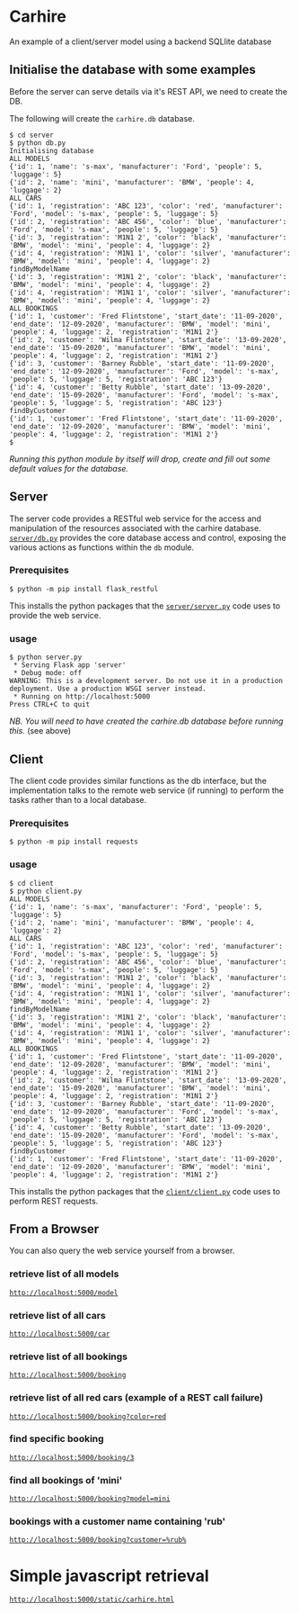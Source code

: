 # Carhire
An example of a client/server model using a backend SQLlite database

## Initialise the database with some examples
Before the server can serve details via it's REST API, we need to create the DB.

The following will create the `carhire.db` database.
```
$ cd server
$ python db.py
Initialising database
ALL MODELS
{'id': 1, 'name': 's-max', 'manufacturer': 'Ford', 'people': 5, 'luggage': 5}
{'id': 2, 'name': 'mini', 'manufacturer': 'BMW', 'people': 4, 'luggage': 2}
ALL CARS
{'id': 1, 'registration': 'ABC 123', 'color': 'red', 'manufacturer': 'Ford', 'model': 's-max', 'people': 5, 'luggage': 5}
{'id': 2, 'registration': 'ABC 456', 'color': 'blue', 'manufacturer': 'Ford', 'model': 's-max', 'people': 5, 'luggage': 5}
{'id': 3, 'registration': 'M1N1 2', 'color': 'black', 'manufacturer': 'BMW', 'model': 'mini', 'people': 4, 'luggage': 2}
{'id': 4, 'registration': 'M1N1 1', 'color': 'silver', 'manufacturer': 'BMW', 'model': 'mini', 'people': 4, 'luggage': 2}
findByModelName
{'id': 3, 'registration': 'M1N1 2', 'color': 'black', 'manufacturer': 'BMW', 'model': 'mini', 'people': 4, 'luggage': 2}
{'id': 4, 'registration': 'M1N1 1', 'color': 'silver', 'manufacturer': 'BMW', 'model': 'mini', 'people': 4, 'luggage': 2}
ALL BOOKINGS
{'id': 1, 'customer': 'Fred Flintstone', 'start_date': '11-09-2020', 'end_date': '12-09-2020', 'manufacturer': 'BMW', 'model': 'mini', 'people': 4, 'luggage': 2, 'registration': 'M1N1 2'}
{'id': 2, 'customer': 'Wilma Flintstone', 'start_date': '13-09-2020', 'end_date': '15-09-2020', 'manufacturer': 'BMW', 'model': 'mini', 'people': 4, 'luggage': 2, 'registration': 'M1N1 2'}
{'id': 3, 'customer': 'Barney Rubble', 'start_date': '11-09-2020', 'end_date': '12-09-2020', 'manufacturer': 'Ford', 'model': 's-max', 'people': 5, 'luggage': 5, 'registration': 'ABC 123'}
{'id': 4, 'customer': 'Betty Rubble', 'start_date': '13-09-2020', 'end_date': '15-09-2020', 'manufacturer': 'Ford', 'model': 's-max', 'people': 5, 'luggage': 5, 'registration': 'ABC 123'}
findByCustomer
{'id': 1, 'customer': 'Fred Flintstone', 'start_date': '11-09-2020', 'end_date': '12-09-2020', 'manufacturer': 'BMW', 'model': 'mini', 'people': 4, 'luggage': 2, 'registration': 'M1N1 2'}
$
```
_Running this python module by itself will drop, create and fill out some default values for the database._

## Server
The server code provides a RESTful web service for the access and manipulation of the resources associated with the carhire database.
[`server/db.py`](server/db.py) provides the core database access and control, exposing the various actions as functions within the `db` module.

### Prerequisites
`$ python -m pip install flask_restful`

This installs the python packages that the [`server/server.py`](server/server.py) code uses to provide the web service.
### usage
```
$ python server.py
 * Serving Flask app 'server'
 * Debug mode: off
WARNING: This is a development server. Do not use it in a production deployment. Use a production WSGI server instead.
 * Running on http://localhost:5000
Press CTRL+C to quit
```

_NB. You will need to have created the carhire.db database before running this._ (see above)

## Client
The client code provides similar functions as the db interface, but the implementation talks to the remote web service (if running) to perform the tasks rather than to a local database.

### Prerequisites
`$ python -m pip install requests`

### usage 
```
$ cd client
$ python client.py
ALL MODELS
{'id': 1, 'name': 's-max', 'manufacturer': 'Ford', 'people': 5, 'luggage': 5}
{'id': 2, 'name': 'mini', 'manufacturer': 'BMW', 'people': 4, 'luggage': 2}
ALL CARS
{'id': 1, 'registration': 'ABC 123', 'color': 'red', 'manufacturer': 'Ford', 'model': 's-max', 'people': 5, 'luggage': 5}
{'id': 2, 'registration': 'ABC 456', 'color': 'blue', 'manufacturer': 'Ford', 'model': 's-max', 'people': 5, 'luggage': 5}
{'id': 3, 'registration': 'M1N1 2', 'color': 'black', 'manufacturer': 'BMW', 'model': 'mini', 'people': 4, 'luggage': 2}
{'id': 4, 'registration': 'M1N1 1', 'color': 'silver', 'manufacturer': 'BMW', 'model': 'mini', 'people': 4, 'luggage': 2}
findByModelName
{'id': 3, 'registration': 'M1N1 2', 'color': 'black', 'manufacturer': 'BMW', 'model': 'mini', 'people': 4, 'luggage': 2}
{'id': 4, 'registration': 'M1N1 1', 'color': 'silver', 'manufacturer': 'BMW', 'model': 'mini', 'people': 4, 'luggage': 2}
ALL BOOKINGS
{'id': 1, 'customer': 'Fred Flintstone', 'start_date': '11-09-2020', 'end_date': '12-09-2020', 'manufacturer': 'BMW', 'model': 'mini', 'people': 4, 'luggage': 2, 'registration': 'M1N1 2'}
{'id': 2, 'customer': 'Wilma Flintstone', 'start_date': '13-09-2020', 'end_date': '15-09-2020', 'manufacturer': 'BMW', 'model': 'mini', 'people': 4, 'luggage': 2, 'registration': 'M1N1 2'}
{'id': 3, 'customer': 'Barney Rubble', 'start_date': '11-09-2020', 'end_date': '12-09-2020', 'manufacturer': 'Ford', 'model': 's-max', 'people': 5, 'luggage': 5, 'registration': 'ABC 123'}
{'id': 4, 'customer': 'Betty Rubble', 'start_date': '13-09-2020', 'end_date': '15-09-2020', 'manufacturer': 'Ford', 'model': 's-max', 'people': 5, 'luggage': 5, 'registration': 'ABC 123'}
findByCustomer
{'id': 1, 'customer': 'Fred Flintstone', 'start_date': '11-09-2020', 'end_date': '12-09-2020', 'manufacturer': 'BMW', 'model': 'mini', 'people': 4, 'luggage': 2, 'registration': 'M1N1 2'}
```
This installs the python packages that the [`client/client.py`](client/client.py) code uses to perform REST requests.

## From a Browser
You can also query the web service yourself from a browser.

### retrieve list of all models
[`http://localhost:5000/model`](http://localhost:5000/model)

### retrieve list of all cars
[`http://localhost:5000/car`](http://localhost:5000/car)

### retrieve list of all bookings
[`http://localhost:5000/booking`](http://localhost:5000/booking)

### retrieve list of all red cars (example of a REST call failure)
[`http://localhost:5000/booking?color=red`](http://localhost:5000/booking?color=red)

### find specific booking
[`http://localhost:5000/booking/3`](http://localhost:5000/booking/3)

### find all bookings of 'mini'
[`http://localhost:5000/booking?model=mini`](http://localhost:5000/booking?model=mini)

### bookings with a customer name containing 'rub'
[`http://localhost:5000/booking?customer=%rub%`](http://localhost:5000/booking?customer=%rub%)

# Simple javascript retrieval


[`http://localhost:5000/static/carhire.html`](http://localhost:5000/static/carhire.html)
